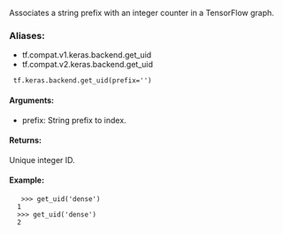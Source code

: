Associates a string prefix with an integer counter in a TensorFlow graph.
### Aliases:
- tf.compat.v1.keras.backend.get_uid
- tf.compat.v2.keras.backend.get_uid

```
 tf.keras.backend.get_uid(prefix='')
```
#### Arguments:
- prefix: String prefix to index.
#### Returns:
Unique integer ID.
#### Example:

```
   >>> get_uid('dense')
  1
  >>> get_uid('dense')
  2
```
